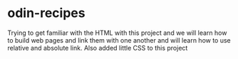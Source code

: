 # odin-recipes
Trying to get familiar with the HTML with this project and we will learn how to build web pages and link them with one another and will learn how to use relative and absolute link.
Also added little CSS to this project

